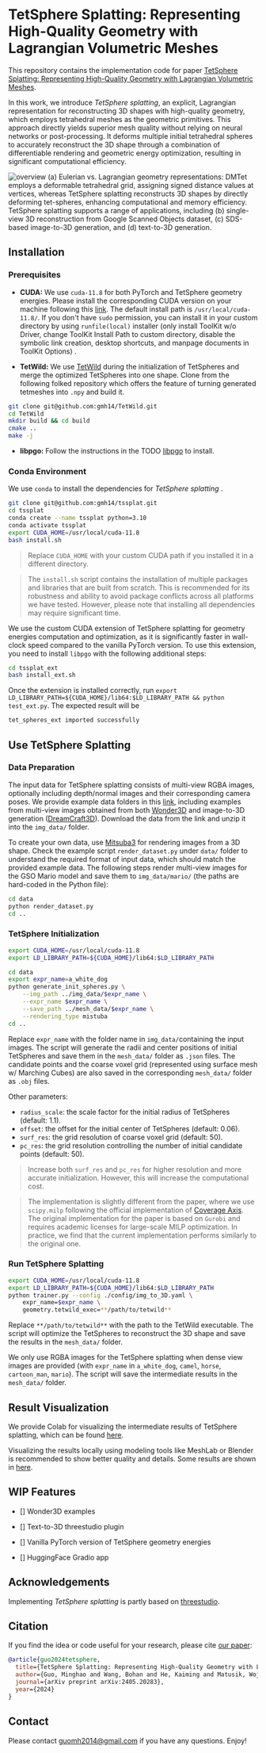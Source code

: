 # TetSphere Splatting: Representing High-Quality Geometry with Lagrangian Volumetric Meshes
This repository contains the implementation code for paper [TetSphere Splatting: Representing High-Quality Geometry with Lagrangian Volumetric Meshes](https://arxiv.org/pdf/2405.20283).

In this work, we introduce *TetSphere splatting*, an explicit, Lagrangian representation for reconstructing 3D shapes with high-quality geometry, which employs tetrahedral meshes as the geometric primitives. This approach directly yields superior mesh quality without relying on neural networks or post-processing. It deforms multiple initial tetrahedral spheres to accurately reconstruct the 3D shape through a combination of differentiable rendering and geometric energy optimization, resulting in significant computational efficiency.

![overview](assets/teaser.png)
(a) Eulerian vs. Lagrangian geometry representations: DMTet employs a deformable tetrahedral grid, assigning signed distance values at vertices, whereas TetSphere splatting reconstructs 3D shapes by directly deforming tet-spheres, enhancing computational and memory efficiency. TetSphere splatting supports a range of applications, including (b) single-view 3D reconstruction from Google Scanned Objects dataset, (c) SDS-based image-to-3D generation, and (d) text-to-3D generation.

## Installation

### Prerequisites
- __CUDA:__ We use ``cuda-11.8`` for both PyTorch and TetSphere geometry energies. Please install the corresponding CUDA version on your machine following this [link](https://developer.nvidia.com/cuda-11-8-0-download-archive). The default install path is ``/usr/local/cuda-11.8/``. If you don't have ``sudo`` permission, you can install it in your custom directory by using ``runfile(local)`` installer (only install ToolKit w/o Driver, change ToolKit Install Path to custom directory, disable the symbolic link creation, desktop shortcuts, and manpage documents in ToolKit Options)  .

- __TetWild:__ We use [TetWild](https://github.com/Yixin-Hu/TetWild) during the initialization of TetSpheres and merge the optimized TetSpheres into one shape. Clone from the following folked repository which offers the feature of turning generated tetmeshes into ``.npy`` and build it.
```bash
git clone git@github.com:gmh14/TetWild.git
cd TetWild
mkdir build && cd build
cmake ..
make -j
```

- __libpgo:__ Follow the instructions in the TODO [libpgo]() to install.


### Conda Environment
We use ``conda`` to install the dependencies for *TetSphere splatting* .
```bash
git clone git@github.com:gmh14/tssplat.git
cd tssplat
conda create --name tssplat python=3.10
conda activate tssplat
export CUDA_HOME=/usr/local/cuda-11.8
bash install.sh
```
> Replace ``CUDA_HOME`` with your custom CUDA path if you installed it in a different directory.

> The ``install.sh`` script contains the installation of multiple packages and libraries that are built from scratch. This is recommended for its robustness and ability to avoid package conflicts across all platforms we have tested. However, please note that installing all dependencies may require significant time.

We use the custom CUDA extension of TetSphere splatting for geometry energies computation and optimization, as it is significantly faster in wall-clock speed compared to the vanilla PyTorch version.
To use this extension, you need to install ``libpgo`` with the following additional steps:
```bash
cd tssplat_ext
bash install_ext.sh
```
Once the extension is installed correctly, run ``export LD_LIBRARY_PATH=${CUDA_HOME}/lib64:$LD_LIBRARY_PATH && python test_ext.py``. The expected result will be
```bash
tet_spheres_ext imported successfully
```

## Use TetSphere Splatting

### Data Preparation
The input data for TetSphere splatting consists of multi-view RGBA images, optionally including depth/normal images and their corresponding camera poses. We provide example data folders in this [link](https://drive.google.com/file/d/1j0hRu7vtBG3gb1p3BS_88YyVf9K9lhPk/view?usp=sharing), including examples from multi-view images obtained from both [Wonder3D](https://github.com/xxlong0/Wonder3D) and image-to-3D generation ([DreamCraft3D](https://github.com/DSaurus/threestudio-dreamcraft3D)).
Download the data from the link and unzip it into the ``img_data/`` folder. 

To create your own data, use [Mitsuba3](https://github.com/mitsuba-renderer/mitsuba3) for rendering images from a 3D shape. Check the example script ``render_dataset.py`` under ``data/`` folder to understand the required format of input data, which should match the provided example data. The following steps render multi-view images for the GSO Mario model and save them to ``img_data/mario/`` (the paths are hard-coded in the Python file):
```bash
cd data
python render_dataset.py
cd ..
```

### TetSphere Initialization
```bash
export CUDA_HOME=/usr/local/cuda-11.8
export LD_LIBRARY_PATH=${CUDA_HOME}/lib64:$LD_LIBRARY_PATH

cd data
export expr_name=a_white_dog
python generate_init_spheres.py \
    --img_path ../img_data/$expr_name \
    --expr_name $expr_name \
    --save_path ../mesh_data/$expr_name \
    --rendering_type mistuba
cd ..
```
Replace ``expr_name`` with the folder name in ``img_data/``containing the input images. The script will generate the radii and center positions of initial TetSpheres and save them in the ``mesh_data/`` folder as ``.json`` files. The candidate points and the coarse voxel grid (represented using surface mesh w/ Marching Cubes) are also saved in the corresponding ``mesh_data/`` folder as ``.obj`` files.

Other parameters:
- ``radius_scale``: the scale factor for the initial radius of TetSpheres (default: 1.1).
- ``offset``: the offset for the initial center of TetSpheres (default: 0.06).
- ``surf_res``: the grid resolution of coarse voxel grid (default: 50).
- ``pc_res``: the grid resolution controlling the number of initial candidate points (default: 50).

> Increase both ``surf_res`` and ``pc_res`` for higher resolution and more accurate initialization. However, this will increase the computational cost.

> The implementation is slightly different from the paper, where we use ``scipy.milp`` following the official implementation of [Coverage Axis](https://github.com/Frank-ZY-Dou/Coverage_Axis). The original implementation for the paper is based on ``Gurobi`` and requires academic licenses for large-scale MILP optimization. In practice, we find that the current implementation performs similarly to the original one. 

### Run TetSphere Splatting
```bash
export CUDA_HOME=/usr/local/cuda-11.8
export LD_LIBRARY_PATH=${CUDA_HOME}/lib64:$LD_LIBRARY_PATH
python trainer.py --config ./config/img_to_3D.yaml \
    expr_name=$expr_name \
    geometry.tetwild_exec=**/path/to/tetwild**
```
Replace ``**/path/to/tetwild**`` with the path to the TetWild executable. The script will optimize the TetSpheres to reconstruct the 3D shape and save the results in the ``mesh_data/`` folder.

We only use RGBA images for the TetSphere splatting when dense view images are provided (with ``expr_name`` in ``a_white_dog``, ``camel``, ``horse``, ``cartoon_man``, ``mario``). The script will save the intermediate results in the ``mesh_data/`` folder.

## Result Visualization
We provide Colab for visualizing the intermediate results of TetSphere splatting, which can be found [here](https://colab.research.google.com/drive/1uMDDjNeweicOXXuVgH2xq6eMIC4Eo61U?usp=sharing).

Visualizing the results locally using modeling tools like MeshLab or Blender is recommended to show better quality and details. Some results are shown in [here]().

## WIP Features
- [] Wonder3D examples

- [] Text-to-3D threestudio plugin

- [] Vanilla PyTorch version of TetSphere geometry energies

- [] HuggingFace Gradio app 


## Acknowledgements
Implementing *TetSphere splatting* is partly based on [threestudio](https://github.com/threestudio-project/threestudio).


## Citation
If you find the idea or code useful for your research, please cite [our paper](https://arxiv.org/pdf/2405.20283):
```bib
@article{guo2024tetsphere,
  title={TetSphere Splatting: Representing High-Quality Geometry with Lagrangian Volumetric Meshes},
  author={Guo, Minghao and Wang, Bohan and He, Kaiming and Matusik, Wojciech},
  journal={arXiv preprint arXiv:2405.20283},
  year={2024}
}
```


## Contact
Please contact guomh2014@gmail.com if you have any questions. Enjoy!
